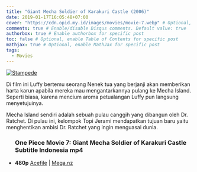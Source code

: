 ```yaml
---
title: "Giant Mecha Soldier of Karakuri Castle (2006)"
date: 2019-01-17T16:05:48+07:00
cover: "https://cdn.opid.my.id/images/movies/movie-7.webp" # Optional, cover
comments: true # Enable/disable Disqus comments. Default value: true
authorbox: true # Enable authorbox for specific post
toc: false # Optional, enable Table of Contents for specific post
mathjax: true # Optional, enable MathJax for specific post
tags:
  - Movies
---
```

[![Stampede](https://cdn.opid.my.id/images/movies/movie-7.webp)](https://cdn.opid.my.id/images/movies/movie-7.webp)

Di film ini Luffy bertemu seorang Nenek tua yang berjanji akan memberikan harta karun apabila mereka mau mengantarkannya pulang ke Mecha Island. Seperti biasa, karena mencium aroma petualangan Luffy pun langsung menyetujuinya.

Mecha Island sendiri adalah sebuah pulau canggih yang dibangun oleh Dr. Ratchet. Di pulau ini, kelompok Topi Jerami mendapatkan tujuan baru yaitu menghentikan ambisi Dr. Ratchet yang ingin menguasai dunia.

<div class="dl">
<ul>
<h3>
One Piece Movie 7: Giant Mecha Soldier of Karakuri Castle Subtitle Indonesia mp4</h3>
<li><b>480p</b>
<a href="https://opid.page.link/XTYmT6aKCt2Ji9ry6" rel="nofollow" target="_blank" title="One Piece Movie 7: Giant Mecha Soldier of Karakuri Castle Subtitle Indonesia mp4">Acefile</a> | <a href="https://opid.page.link/HaSUzMa9TYBz8K9w8" rel="nofollow" target="_blank" title="One Piece Movie 7: Giant Mecha Soldier of Karakuri Castle Subtitle Indonesia mp4">Mega.nz</a>
</li>
</li>
</ul>
</div>